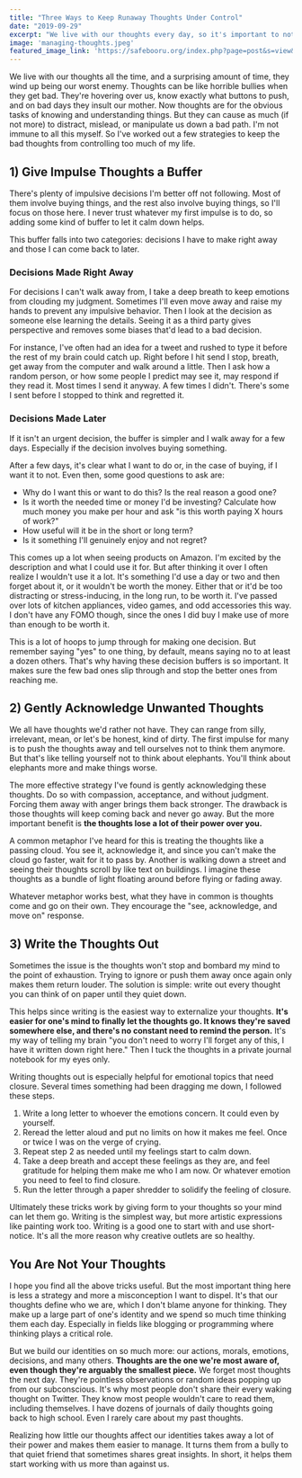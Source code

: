 ```yaml
---
title: "Three Ways to Keep Runaway Thoughts Under Control"
date: "2019-09-29"
excerpt: "We live with our thoughts every day, so it's important to not let them drive us down a wrong path."
image: 'managing-thoughts.jpeg'
featured_image_link: 'https://safebooru.org/index.php?page=post&s=view&id=2554146'
---
```


We live with our thoughts all the time, and a surprising amount of time, they wind up being our worst enemy. Thoughts can be like horrible bullies when they get bad. They're hovering over us, know exactly what buttons to push, and on bad days they insult our mother. Now thoughts are for the obvious tasks of knowing and understanding things. But they can cause as much (if not more) to distract, mislead, or manipulate us down a bad path.
I'm not immune to all this myself. So I've worked out a few strategies to keep the bad thoughts from controlling too much of my life.

## 1) Give Impulse Thoughts a Buffer

There's plenty of impulsive decisions I'm better off not following. Most of them involve buying things, and the rest also involve buying things, so I'll focus on those here. I never trust whatever my first impulse is to do, so adding some kind of buffer to let it calm down helps.

This buffer falls into two categories: decisions I have to make right away and those I can come back to later.

### Decisions Made Right Away

For decisions I can't walk away from, I take a deep breath to keep emotions from clouding my judgment. Sometimes I'll even move away and raise my hands to prevent any impulsive behavior. Then I look at the decision as someone else learning the details. Seeing it as a third party gives perspective and removes some biases that'd lead to a bad decision.

For instance, I've often had an idea for a tweet and rushed to type it before the rest of my brain could catch up. Right before I hit send I stop, breath, get away from the computer and walk around a little. Then I ask how a random person, or how some people I predict may see it, may respond if they read it. Most times I send it anyway. A few times I didn't. There's some I sent before I stopped to think and regretted it.

### Decisions Made Later

If it isn't an urgent decision, the buffer is simpler and I walk away for a few days. Especially if the decision involves buying something.

After a few days, it's clear what I want to do or, in the case of buying, if I want it to not. Even then, some good questions to ask are:

* Why do I want this or want to do this? Is the real reason a good one?
* Is it worth the needed time or money I'd be investing? Calculate how much money you make per hour and ask "is this worth paying X hours of work?"
* How useful will it be in the short or long term?
* Is it something I'll genuinely enjoy and not regret?

This comes up a lot when seeing products on Amazon. I'm excited by the description and what I could use it for. But after thinking it over I often realize I wouldn't use it a lot. It's something I'd use a day or two and then forget about it, or it wouldn't be worth the money. Either that or it'd be too distracting or stress-inducing, in the long run, to be worth it. I've passed over lots of kitchen appliances, video games, and odd accessories this way. I don't have any FOMO though, since the ones I did buy I make use of more than enough to be worth it.

This is a lot of hoops to jump through for making one decision. But remember saying "yes" to one thing, by default, means saying no to at least a dozen others. That's why having these decision buffers is so important. It makes sure the few bad ones slip through and stop the better ones from reaching me.

## 2) Gently Acknowledge Unwanted Thoughts

We all have thoughts we'd rather not have. They can range from silly, irrelevant, mean, or let's be honest, kind of dirty. The first impulse for many is to push the thoughts away and tell ourselves not to think them anymore. But that's like telling yourself not to think about elephants. You'll think about elephants more and make things worse.

The more effective strategy I've found is gently acknowledging these thoughts. Do so with compassion, acceptance, and without judgment. Forcing them away with anger brings them back stronger. The drawback is those thoughts will keep coming back and never go away. But the more important benefit is **the thoughts lose a lot of their power over you.**

A common metaphor I've heard for this is treating the thoughts like a passing cloud. You see it, acknowledge it, and since you can't make the cloud go faster, wait for it to pass by. Another is walking down a street and seeing their thoughts scroll by like text on buildings. I imagine these thoughts as a bundle of light floating around before flying or fading away.

Whatever metaphor works best, what they have in common is thoughts come and go on their own. They encourage the "see, acknowledge, and move on" response.

## 3) Write the Thoughts Out

Sometimes the issue is the thoughts won't stop and bombard my mind to the point of exhaustion. Trying to ignore or push them away once again only makes them return louder. The solution is simple: write out every thought you can think of on paper until they quiet down.

This helps since writing is the easiest way to externalize your thoughts. **It's easier for one's mind to finally let the thoughts go. It knows they're saved somewhere else, and there's no constant need to remind the person.** It's my way of telling my brain "you don't need to worry I'll forget any of this, I have it written down right here." Then I tuck the thoughts in a private journal notebook for my eyes only.

Writing thoughts out is especially helpful for emotional topics that need closure. Several times something had been dragging me down, I followed these steps.

1. Write a long letter to whoever the emotions concern. It could even by yourself.
2. Reread the letter aloud and put no limits on how it makes me feel. Once or twice I was on the verge of crying.
3. Repeat step 2 as needed until my feelings start to calm down.
4. Take a deep breath and accept these feelings as they are, and feel gratitude for helping them make me who I am now. Or whatever emotion you need to feel to find closure.
5. Run the letter through a paper shredder to solidify the feeling of closure.

Ultimately these tricks work by giving form to your thoughts so your mind can let them go. Writing is the simplest way, but more artistic expressions like painting work too. Writing is a good one to start with and use short-notice. It's all the more reason why creative outlets are so healthy.

## You Are Not Your Thoughts

I hope you find all the above tricks useful. But the most important thing here is less a strategy and more a misconception I want to dispel. It's that our thoughts define who we are, which I don't blame anyone for thinking. They make up a large part of one's identity and we spend so much time thinking them each day. Especially in fields like blogging or programming where thinking plays a critical role.

But we build our identities on so much more: our actions, morals, emotions, decisions, and many others. **Thoughts are the one we're most aware of, even though they're arguably the smallest piece.** We forget most thoughts the next day. They're pointless observations or random ideas popping up from our subconscious. It's why most people don't share their every waking thought on Twitter. They know most people wouldn't care to read them, including themselves. I have dozens of journals of daily thoughts going back to high school. Even I rarely care about my past thoughts.

Realizing how little our thoughts affect our identities takes away a lot of their power and makes them easier to manage. It turns them from a bully to that quiet friend that sometimes shares great insights. In short, it helps them start working with us more than against us.

